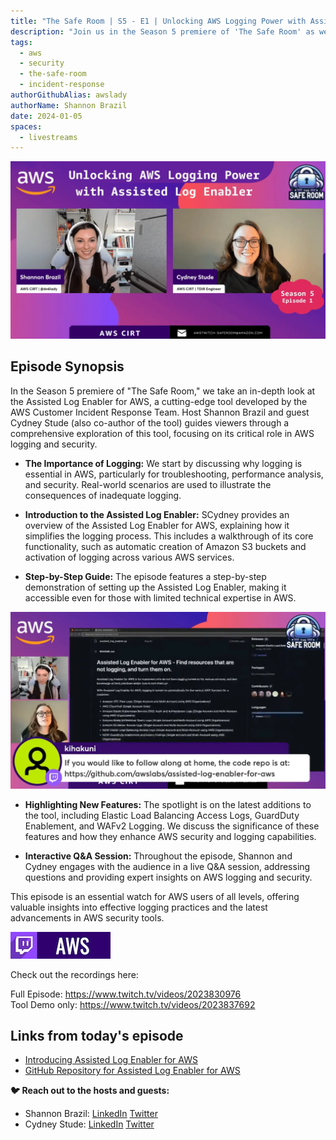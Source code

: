 ```yaml
---
title: "The Safe Room | S5 - E1 | Unlocking AWS Logging Power with Assisted Log Enabler"
description: "Join us in the Season 5 premiere of 'The Safe Room' as we delve into the world of AWS logging and security. Our host, Shannon Brazil, introduces the Assisted Log Enabler for AWS by the AWS Customer Incident Response Team, covering its functionality, new features, and practical applications."
tags:
  - aws
  - security
  - the-safe-room
  - incident-response
authorGithubAlias: awslady
authorName: Shannon Brazil
date: 2024-01-05
spaces:
  - livestreams
---
```


![Screenshot from the stream](images/thumbnail.webp)

## Episode Synopsis
In the Season 5 premiere of "The Safe Room," we take an in-depth look at the Assisted Log Enabler for AWS, a cutting-edge tool developed by the AWS Customer Incident Response Team. Host Shannon Brazil and guest Cydney Stude (also co-author of the tool) guides viewers through a comprehensive exploration of this tool, focusing on its critical role in AWS logging and security.

- **The Importance of Logging:** We start by discussing why logging is essential in AWS, particularly for troubleshooting, performance analysis, and security. Real-world scenarios are used to illustrate the consequences of inadequate logging.

- **Introduction to the Assisted Log Enabler:** SCydney provides an overview of the Assisted Log Enabler for AWS, explaining how it simplifies the logging process. This includes a walkthrough of its core functionality, such as automatic creation of Amazon S3 buckets and activation of logging across various AWS services.

- **Step-by-Step Guide:** The episode features a step-by-step demonstration of setting up the Assisted Log Enabler, making it accessible even for those with limited technical expertise in AWS.

![demo](images/E1-demo.webp)

- **Highlighting New Features:** The spotlight is on the latest additions to the tool, including Elastic Load Balancing Access Logs, GuardDuty Enablement, and WAFv2 Logging. We discuss the significance of these features and how they enhance AWS security and logging capabilities.

- **Interactive Q&A Session:** Throughout the episode, Shannon and Cydney engages with the audience in a live Q&A session, addressing questions and providing expert insights on AWS logging and security.

This episode is an essential watch for AWS users of all levels, offering valuable insights into effective logging practices and the latest advancements in AWS security tools.

![Twitch Button](images/twitch_button_small.jpg)

Check out the recordings here:

Full Episode: https://www.twitch.tv/videos/2023830976   
Tool Demo only: https://www.twitch.tv/videos/2023837692

## Links from today's episode

- [Introducing Assisted Log Enabler for AWS](https://aws.amazon.com/blogs/opensource/introducing-assisted-log-enabler-for-aws/)
- [GitHub Repository for Assisted Log Enabler for AWS](https://github.com/awslabs/assisted-log-enabler-for-aws)


**🐦 Reach out to the hosts and guests:**

- Shannon Brazil: 
 [LinkedIn](https://www.linkedin.com/in/shannonbrazil/) [Twitter](https://twitter.com/4n6lady)
- Cydney Stude: [LinkedIn](https://www.linkedin.com/in/cydneystude/) [Twitter](https://twitter.com/CydneyStude)

